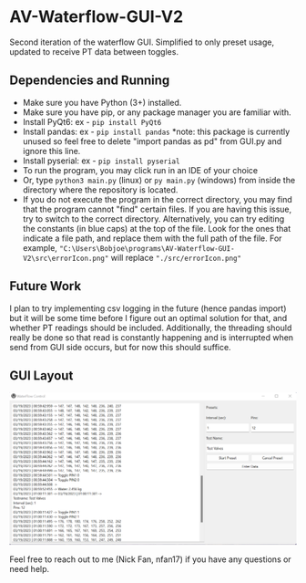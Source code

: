 # AV-Waterflow-GUI-V2
Second iteration of the waterflow GUI. Simplified to only preset usage, updated to receive PT data between toggles.

## Dependencies and Running
- Make sure you have Python (3+) installed. 
- Make sure you have pip, or any package manager you are familiar with.
- Install PyQt6: ex - ```pip install PyQt6```
- Install pandas: ex - ```pip install pandas``` *note: this package is currently unused so feel free to delete "import pandas as pd" from GUI.py and ignore this line.
- Install pyserial: ex - ```pip install pyserial```
- To run the program, you may click run in an IDE of your choice
- Or, type ```python3 main.py``` (linux) or ```py main.py``` (windows) from inside the directory where the repository is located.
- If you do not execute the program in the correct directory, you may find that the program cannot "find" certain files. If you are having this issue, try to switch to the correct directory. Alternatively, you can try editing the constants (in blue caps) at the top of the file. Look for the ones that indicate a file path, and replace them with the full path of the file. For example, ```"C:\Users\Bobjoe\programs\AV-Waterflow-GUI-V2\src\errorIcon.png"``` will replace ```"./src/errorIcon.png"```

## Future Work
I plan to try implementing csv logging in the future (hence pandas import) but it will be some time before I figure out an optimal solution for that, and whether PT readings should be included. Additionally, the threading should really be done so that read is constantly happening and is interrupted when send from GUI side occurs, but for now this should suffice. 

## GUI Layout
<img src="./src/GUIscreenshot.png" alt="" title="GUIexample">

Feel free to reach out to me (Nick Fan, nfan17) if you have any questions or need help.

